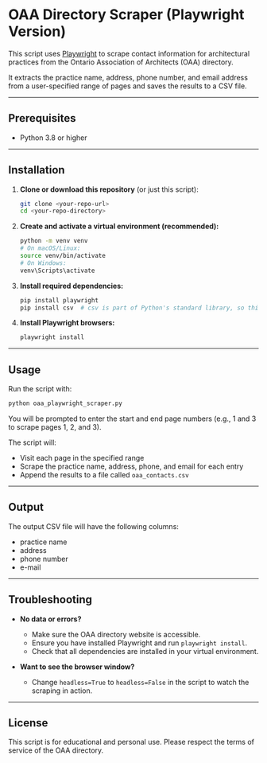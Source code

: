 # OAA Directory Scraper (Playwright Version)

This script uses [Playwright](https://playwright.dev/python/) to scrape contact information for architectural practices from the Ontario Association of Architects (OAA) directory.

It extracts the practice name, address, phone number, and email address from a user-specified range of pages and saves the results to a CSV file.

---

## Prerequisites

- Python 3.8 or higher

---

## Installation

1. **Clone or download this repository** (or just this script):
   ```bash
   git clone <your-repo-url>
   cd <your-repo-directory>
   ```

2. **Create and activate a virtual environment (recommended):**
   ```bash
   python -m venv venv
   # On macOS/Linux:
   source venv/bin/activate
   # On Windows:
   venv\Scripts\activate
   ```

3. **Install required dependencies:**
   ```bash
   pip install playwright
   pip install csv  # csv is part of Python's standard library, so this is just for clarity
   ```

4. **Install Playwright browsers:**
   ```bash
   playwright install
   ```

---

## Usage

Run the script with:
```bash
python oaa_playwright_scraper.py
```

You will be prompted to enter the start and end page numbers (e.g., 1 and 3 to scrape pages 1, 2, and 3).

The script will:
- Visit each page in the specified range
- Scrape the practice name, address, phone, and email for each entry
- Append the results to a file called `oaa_contacts.csv`

---

## Output

The output CSV file will have the following columns:
- practice name
- address
- phone number
- e-mail

---

## Troubleshooting

- **No data or errors?**
  - Make sure the OAA directory website is accessible.
  - Ensure you have installed Playwright and run `playwright install`.
  - Check that all dependencies are installed in your virtual environment.

- **Want to see the browser window?**
  - Change `headless=True` to `headless=False` in the script to watch the scraping in action.

---

## License
This script is for educational and personal use. Please respect the terms of service of the OAA directory. 
